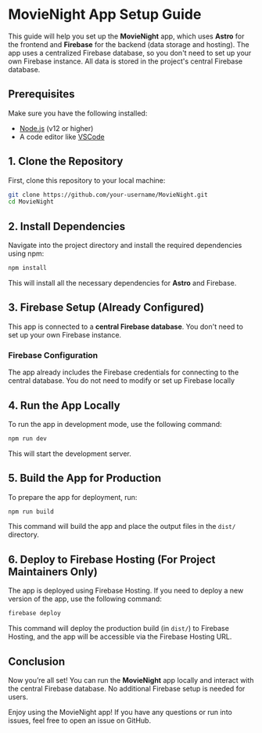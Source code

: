 # MovieNight App Setup Guide

This guide will help you set up the **MovieNight** app, which uses **Astro** for the frontend and **Firebase** for the backend (data storage and hosting).
The app uses a centralized Firebase database, so you don't need to set up your own Firebase instance. All data is stored in the project's central Firebase database.

## Prerequisites

Make sure you have the following installed:
- [Node.js](https://nodejs.org/) (v12 or higher)
- A code editor like [VSCode](https://code.visualstudio.com/)

## 1. Clone the Repository

First, clone this repository to your local machine:
```bash
git clone https://github.com/your-username/MovieNight.git
cd MovieNight
```

## 2. Install Dependencies

Navigate into the project directory and install the required dependencies using npm:
```bash
npm install
```

This will install all the necessary dependencies for **Astro** and Firebase.

## 3. Firebase Setup (Already Configured)

This app is connected to a **central Firebase database**. You don't need to set up your own Firebase instance.

### Firebase Configuration

The app already includes the Firebase credentials for connecting to the central database. You do not need to modify or set up Firebase locally

## 4. Run the App Locally

To run the app in development mode, use the following command:
```bash
npm run dev
```

This will start the development server.

## 5. Build the App for Production

To prepare the app for deployment, run:
```bash
npm run build
```

This command will build the app and place the output files in the `dist/` directory.

## 6. Deploy to Firebase Hosting (For Project Maintainers Only)

The app is deployed using Firebase Hosting. If you need to deploy a new version of the app, use the following command:
```bash
firebase deploy
```

This command will deploy the production build (in `dist/`) to Firebase Hosting, and the app will be accessible via the Firebase Hosting URL.

## Conclusion

Now you’re all set! You can run the **MovieNight** app locally and interact with the central Firebase database. No additional Firebase setup is needed for users.

Enjoy using the MovieNight app! If you have any questions or run into issues, feel free to open an issue on GitHub.
